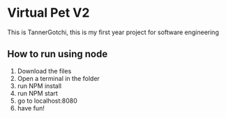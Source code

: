 # Virtual Pet V2
This is TannerGotchi, this is my first year project for software engineering

## How to run using node
1. Download the files
2. Open a terminal in the folder
3. run NPM install
4. run NPM start
5. go to localhost:8080
6. have fun!


